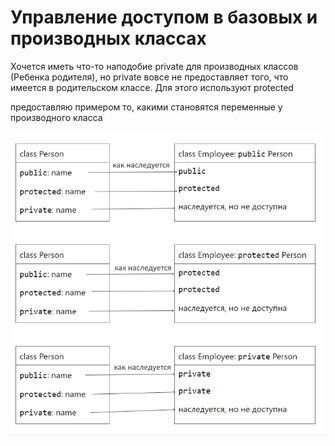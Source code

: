 # Управление доступом в базовых и производных классах

Хочется иметь что-то наподобие private для производных классов (Ребенка родителя), но private вовсе не предоставляет того, что имеется в родительском классе. Для этого используют protected

предоставляю примером то, какими становятся переменные у производного класса

![alt text](flood\image.png)